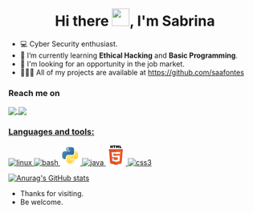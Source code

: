 <h1 align="center"> Hi there <img height="35px" src="https://raw.githubusercontent.com/MartinHeinz/MartinHeinz/master/wave.gif" width="35px">, I'm Sabrina </h1>

- 💻 Cyber Security enthusiast. 
- 🌱 I’m currently learning **Ethical Hacking** and **Basic Programming**.
- 📔 I'm looking for an opportunity in the job market.
- 👩🏻‍💻 All of my projects are available at https://github.com/saafontes

<h3 align="left">Reach me on</h3>
<p align="left">
<a href="https://www.linkedin.com/in/saafontes/" target="blank"><img align="center" src="https://img.shields.io/badge/linkedin-%230077B5.svg?style=for-the-badge&logo=linkedin&logoColor=white"/>
<a href="mailto:sabrina@ansservices.com.br" target="blank"><img align="center" src="https://img.shields.io/badge/Microsoft_Outlook-0078D4?style=for-the-badge&logo=microsoft-outlook&logoColor=white"/>

<h3 align="left">Languages and tools:</h3>
<p align="left">
<a href="https://pt.wikipedia.org/wiki/Linux" target="_blank" rel="noreferrer"> <img src="https://www.vectorlogo.zone/logos/linux/linux-icon.svg" alt="linux" width="40" height="40"/>
<a href="https://www.gnu.org/software/bash/" target="_blank" rel="noreferrer"> <img src="https://www.vectorlogo.zone/logos/gnu_bash/gnu_bash-icon.svg" alt="bash" width="40" height="40"/>
<a href="https://www.python.org" target="_blank" rel="noreferrer"> <img src="https://raw.githubusercontent.com/devicons/devicon/master/icons/python/python-original.svg" alt="python" width="40" height="40"/>
<a href="https://www.java.com/pt-BR/" target="_blank" rel="noreferrer"> <img src="https://raw.githubusercontent.com/jmnote/z-icons/master/svg/java.svg" alt="java" width="40" height="40"/>
<a href="https://pt.wikipedia.org/wiki/HTML5" target="_blank" rel="noreferrer"> <img src="https://raw.githubusercontent.com/devicons/devicon/master/icons/html5/html5-original-wordmark.svg" alt="html5" width="40" height="40"/>
<a href="https://pt.wikipedia.org/wiki/CSS3" target="_blank" rel="noreferrer"><img src="https://raw.githubusercontent.com/aswinkr77/aswinkr77/205b2564289755663fac6033acb0b0c9165b72e0/icons/html.svg" alt="css3" width="40" height="32"/>



[![Anurag's GitHub stats](https://github-readme-stats.vercel.app/api?username=saafontes&theme=highcontrast&show_icons=true&title_color=4f4f4f&icon_color=4f4f4f)](https://github.com/saafontes/github-readme-stats)

- Thanks for visiting.
- Be welcome.
